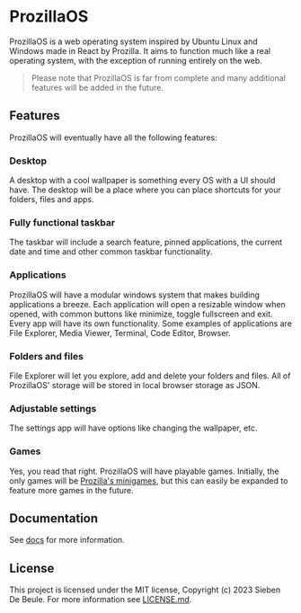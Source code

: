 # ProzillaOS

ProzillaOS is a web operating system inspired by Ubuntu Linux and Windows made in React by Prozilla. It aims to function much like a real operating system, with the exception of running entirely on the web.

> Please note that ProzillaOS is far from complete and many additional features will be added in the future.

## Features

ProzillaOS will eventually have all the following features:

### Desktop

A desktop with a cool wallpaper is something every OS with a UI should have. The desktop will be a place where you can place shortcuts for your folders, files and apps.

### Fully functional taskbar

The taskbar will include a search feature, pinned applications, the current date and time and other common taskbar functionality.

### Applications

ProzillaOS will have a modular windows system that makes building applications a breeze. Each application will open a resizable window when opened, with common buttons like minimize, toggle fullscreen and exit. Every app will have its own functionality. Some examples of applications are File Explorer, Media Viewer, Terminal, Code Editor, Browser.

### Folders and files

File Explorer will let you explore, add and delete your folders and files. All of ProzillaOS' storage will be stored in local browser storage as JSON.

### Adjustable settings

The settings app will have options like changing the wallpaper, etc.

### Games

Yes, you read that right. ProzillaOS will have playable games. Initially, the only games will be [Prozilla's minigames](https://prozilla.dev/minigames/), but this can easily be expanded to feature more games in the future.

## Documentation

See [docs](docs) for more information.

## License

This project is licensed under the MIT license, Copyright (c) 2023 Sieben De Beule. For more information see [LICENSE.md](LICENSE.md).